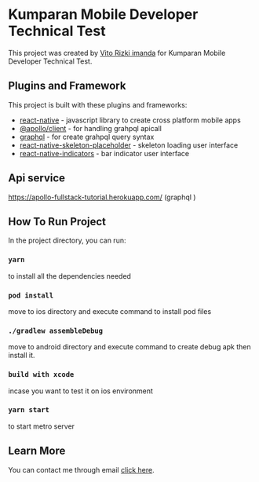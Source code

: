 # Kumparan Mobile Developer Technical Test

This project was created by [Vito Rizki imanda](https://github.com/vitorizkiimanda) for Kumparan Mobile Developer Technical Test.

## Plugins and Framework

This project is built with these plugins and frameworks:

- [react-native](https://github.com/facebook/react-native) - javascript library to create cross platform mobile apps
- [@apollo/client](https://www.npmjs.com/package/@apollo/client) - for handling grahpql apicall
- [graphql](https://www.npmjs.com/package/graphql) - for create grahpql query syntax
- [react-native-skeleton-placeholder](https://www.npmjs.com/package/react-native-skeleton-placeholder) - skeleton loading user interface
- [react-native-indicators](https://www.npmjs.com/package/react-native-indicators) - bar indicator user interface

## Api service

https://apollo-fullstack-tutorial.herokuapp.com/ (graphql )

## How To Run Project

In the project directory, you can run:

### `yarn`

to install all the dependencies needed

### `pod install`

move to ios directory and execute command to install pod files

### `./gradlew assembleDebug`

move to android directory and execute command to create debug apk then install it.

### `build with xcode`

incase you want to test it on ios environment

### `yarn start`

to start metro server

## Learn More

You can contact me through email [click here](mailto:vitorizkiimanda@gmail.com).
